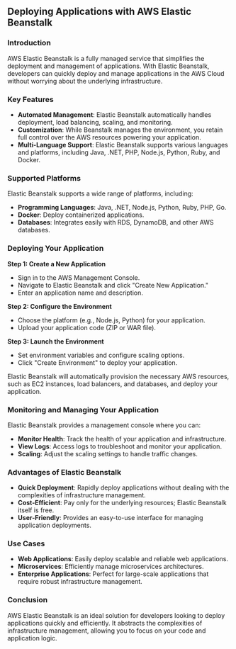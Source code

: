 ## **Deploying Applications with AWS Elastic Beanstalk**

### **Introduction**

AWS Elastic Beanstalk is a fully managed service that simplifies the deployment and management of applications. With Elastic Beanstalk, developers can quickly deploy and manage applications in the AWS Cloud without worrying about the underlying infrastructure.

### **Key Features**

* **Automated Management**: Elastic Beanstalk automatically handles deployment, load balancing, scaling, and monitoring.  
* **Customization**: While Beanstalk manages the environment, you retain full control over the AWS resources powering your application.  
* **Multi-Language Support**: Elastic Beanstalk supports various languages and platforms, including Java, .NET, PHP, Node.js, Python, Ruby, and Docker.

### **Supported Platforms**

Elastic Beanstalk supports a wide range of platforms, including:

* **Programming Languages**: Java, .NET, Node.js, Python, Ruby, PHP, Go.  
* **Docker**: Deploy containerized applications.  
* **Databases**: Integrates easily with RDS, DynamoDB, and other AWS databases.

### **Deploying Your Application**

**Step 1: Create a New Application**

* Sign in to the AWS Management Console.  
* Navigate to Elastic Beanstalk and click "Create New Application."  
* Enter an application name and description.

**Step 2: Configure the Environment**

* Choose the platform (e.g., Node.js, Python) for your application.  
* Upload your application code (ZIP or WAR file).

**Step 3: Launch the Environment**

* Set environment variables and configure scaling options.  
* Click "Create Environment" to deploy your application.

Elastic Beanstalk will automatically provision the necessary AWS resources, such as EC2 instances, load balancers, and databases, and deploy your application.

### **Monitoring and Managing Your Application**

Elastic Beanstalk provides a management console where you can:

* **Monitor Health**: Track the health of your application and infrastructure.  
* **View Logs**: Access logs to troubleshoot and monitor your application.  
* **Scaling**: Adjust the scaling settings to handle traffic changes.

### **Advantages of Elastic Beanstalk**

* **Quick Deployment**: Rapidly deploy applications without dealing with the complexities of infrastructure management.  
* **Cost-Efficient**: Pay only for the underlying resources; Elastic Beanstalk itself is free.  
* **User-Friendly**: Provides an easy-to-use interface for managing application deployments.

### **Use Cases**

* **Web Applications**: Easily deploy scalable and reliable web applications.  
* **Microservices**: Efficiently manage microservices architectures.  
* **Enterprise Applications**: Perfect for large-scale applications that require robust infrastructure management.

### **Conclusion**

AWS Elastic Beanstalk is an ideal solution for developers looking to deploy applications quickly and efficiently. It abstracts the complexities of infrastructure management, allowing you to focus on your code and application logic.

